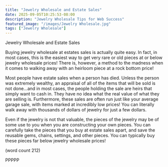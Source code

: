 ```yaml
---
title: "Jewelry Wholesale and Estate Sales"
date: 2025-09-05T10:25:53-08:00
description: "Jewelry Wholesale Tips for Web Success"
featured_image: "/images/Jewelry Wholesale.jpg"
tags: ["Jewelry Wholesale"]
---
```


Jewelry Wholesale and Estate Sales

Buying jewelry wholesale at estates sales is 
actually quite easy. In fact, in most cases, this is 
the easiest way to get very rare or old pieces at or 
below jewelry wholesale prices! There is, however, 
a method to the madness when it comes to walking 
away with an heirloom piece at a rock bottom price!

Most people have estate sales when a person has 
died. Unless the person was extremely wealthy, an 
appraisal of all of the items that will be sold is not 
done…and in most cases, the people holding the 
sale are heirs that simply want to cash in. They 
have no idea what the real value of what they are 
selling is. Furthermore, these sales are often run 
just like your average garage sale, with items 
marked at incredibly low prices! You can literally 
walk away with thousands of dollars of jewelry for 
just a few dollars.

Even if the jewelry is not that valuable, the pieces 
of the jewelry may be of some use to you when you 
are constructing your own pieces. You can 
carefully take the pieces that you buy at estate 
sales apart, and save the reusable gems, chains, 
settings, and other pieces. You can typically buy 
these pieces far below jewelry wholesale prices!

(word count 212)

PPPPP

